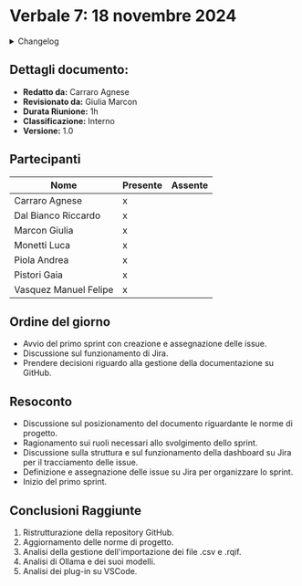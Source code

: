 # Verbale 7: 18 novembre 2024

<details>
  <summary>Changelog</summary>

| Data       | Versione | Descrizione                 | Autore         | Data Approvazione | Approvatore   |
| ---------- | -------- | --------------------------- | -------------- | ----------------- | ------------- |
| 18/11/2024 | 1.0      | Prima stesura del documento | Carraro Agnese | 19/11/2024        | Giulia Marcon |

</details>

## Dettagli documento:

- **Redatto da:** Carraro Agnese
- **Revisionato da:** Giulia Marcon
- **Durata Riunione:** 1h
- **Classificazione:** Interno
- **Versione:** 1.0

## Partecipanti

| Nome                  | Presente | Assente |
| --------------------- | -------- | ------- |
| Carraro Agnese        | x        |         |
| Dal Bianco Riccardo   | x        |         |
| Marcon Giulia         | x        |         |
| Monetti Luca          | x        |         |
| Piola Andrea          | x        |         |
| Pistori Gaia          | x        |         |
| Vasquez Manuel Felipe | x        |         |

## Ordine del giorno

- Avvio del primo sprint con creazione e assegnazione delle issue.
- Discussione sul funzionamento di Jira.
- Prendere decisioni riguardo alla gestione della documentazione su GitHub.

## Resoconto

- Discussione sul posizionamento del documento riguardante le norme di progetto.
- Ragionamento sui ruoli necessari allo svolgimento dello sprint.
- Discussione sulla struttura e sul funzionamento della dashboard su Jira per il tracciamento delle issue.
- Definizione e assegnazione delle issue su Jira per organizzare lo sprint.
- Inizio del primo sprint.

## Conclusioni Raggiunte

1. Ristrutturazione della repository GitHub.
2. Aggiornamento delle norme di progetto.
3. Analisi della gestione dell'importazione dei file .csv e .rqif.
4. Analisi di Ollama e dei suoi modelli.
5. Analisi dei plug-in su VSCode.
